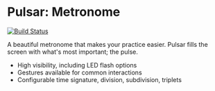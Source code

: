 # Pulsar: Metronome
[![Build Status](https://travis-ci.org/nickswalker/pulsar.svg?branch=master)](https://travis-ci.org/nickswalker/pulsar)

A beautiful metronome that makes your practice easier. Pulsar fills the screen with what's most important; the pulse.

* High visibility, including LED flash options
* Gestures available for common interactions
* Configurable time signature, division, subdivision, triplets
